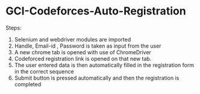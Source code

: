 # GCI-Codeforces-Auto-Registration
Steps:

1) Selenium and webdriver modules are imported
2) Handle, Email-id , Password is taken as input from the user
3) A new chrome tab is opened with use of ChromeDriver
4) Codeforced registration link is opened on that new  tab.
5) The user entered data is then automatically filled in the registration form in the correct sequence
6) Submit button is pressed automatically and then the registration is completed
